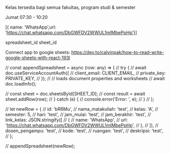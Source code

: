 Kelas tersedia bagi semua fakultas, program studi & semester

Jumat 07:30 - 10:20

[{ name: ‘WhatsApp’,url: ‘https://chat.whatsapp.com/DbGWFDV2WWUL1mlMbePpHp’}]

spreadsheet_id
sheet_id

Connect app to google sheets: https://dev.to/calvinpak/how-to-read-write-google-sheets-with-react-193l

// const appendSpreadsheet = async (row: any) => {
// try {
// await doc.useServiceAccountAuth({
// client_email: CLIENT_EMAIL,
// private_key: PRIVATE_KEY,
// });
// // loads document properties and worksheets
// await doc.loadInfo();

// const sheet = doc.sheetsById[SHEET_ID];
// const result = await sheet.addRow(row);
// } catch (e) {
// console.error('Error: ', e);
// }
// };

// let newRow = {
// id: 'bR6Mu',
// nama_matakuliah: 'test',
// kelas: 'A',
// semester: 5,
// hari: 'test',
// jam_mulai: 'test',
// jam_berakhir: 'test',
// link_kelas: JSON.stringify([
// {
// name: 'WhatsApp',
// url: 'https://chat.whatsapp.com/DbGWFDV2WWUL1mlMbePpHp',
// },
// ]),
// dosen_pengampu: 'test',
// kode: 'test',
// ruangan: 'test',
// deskripsi: 'test',
// };

// appendSpreadsheet(newRow);
